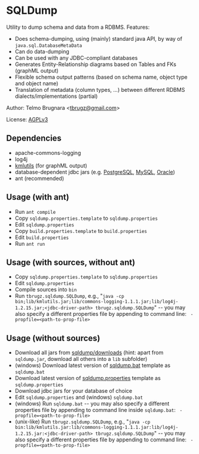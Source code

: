 
SQLDump
=======

Utility to dump schema and data from a RDBMS. Features:

- Does schema-dumping, using (mainly) standard java API, by way of `java.sql.DatabaseMetaData`
- Can do data-dumping
- Can be used with any JDBC-compliant databases
- Generates Entity-Relationship diagrams based on Tables and FKs (graphML output)
- Flexible schema output patterns (based on schema name, object type and object name)
- Translation of metadata (column types, ...) between different RDBMS dialects/implementations (partial)

Author: Telmo Brugnara <[tbrugz@gmail.com](mailto:tbrugz@gmail.com)>

License: [AGPLv3](http://www.gnu.org/licenses/agpl.html)


Dependencies
------------
- apache-commons-logging
- log4j
- [kmlutils](https://bitbucket.org/tbrugz/kmlutils) (for graphML output)
- database-dependent jdbc jars (e.g. [PostgreSQL](http://jdbc.postgresql.org/download.html), [MySQL](http://dev.mysql.com/downloads/connector/j/5.0.html), [Oracle](http://www.oracle.com/technetwork/database/features/jdbc/index-091264.html))
- ant (recommended)


Usage (with ant)
----------------
- Run `ant compile`
- Copy `sqldump.properties.template` to `sqldump.properties`
- Edit `sqldump.properties`
- Copy `build.properties.template` to `build.properties`
- Edit `build.properties`
- Run `ant run`


Usage (with sources, without ant)
---------------------------------
- Copy `sqldump.properties.template` to `sqldump.properties`
- Edit `sqldump.properties`
- Compile sources into `bin`
- Run `tbrugz.sqldump.SQLDump`, e.g., "`java -cp bin;lib/kmlutils.jar;lib/commons-logging-1.1.1.jar;lib/log4j-1.2.15.jar;<jdbc-driver-path> tbrugz.sqldump.SQLDump`"
-- you may also specify a different properties file by appending to command line: ` -propfile=<path-to-prop-file>` 


Usage (without sources)
-----------------------
- Download all jars from [sqldump/downloads](https://bitbucket.org/tbrugz/sqldump/downloads) (hint: apart from `sqldump.jar`, download all others into a `lib` subfolder)
- (windows) Download latest version of [sqldump.bat](https://bitbucket.org/tbrugz/sqldump/raw/tip/sqldump.bat.template) template as `sqldump.bat`
- Download latest version of [sqldump.properties](https://bitbucket.org/tbrugz/sqldump/raw/tip/sqldump.properties.template) template as `sqldump.properties`
- Download jdbc jars for your database of choice
- Edit `sqldump.properties` and (windows) `sqldump.bat`
- (windows) Run `sqldump.bat`
-- you may also specify a different properties file by appending to command line inside `sqldump.bat`: ` -propfile=<path-to-prop-file>` 
- (unix-like) Run `tbrugz.sqldump.SQLDump`, e.g., "`java -cp bin:lib/kmlutils.jar:lib/commons-logging-1.1.1.jar:lib/log4j-1.2.15.jar:<jdbc-driver-path> tbrugz.sqldump.SQLDump`"
-- you may also specify a different properties file by appending to command line: ` -propfile=<path-to-prop-file>` 
